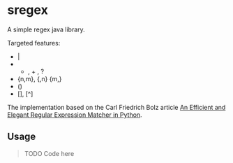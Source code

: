# sregex

A simple regex java library.

Targeted features:
* | 
* * , + , ?
* {n,m}, {,n} {m,}
* ()
* [], [^]

The implementation based on the Carl Friedrich Bolz article [An Efficient and Elegant Regular Expression Matcher in Python](http://morepypy.blogspot.ru/2010/05/efficient-and-elegant-regular.html).

## Usage

> TODO Code here

